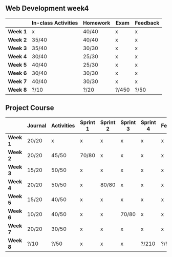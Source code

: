 ## Web Development week4

|            | **In-class Activities** | **Homework** | **Exam** | **Feedback** |
| ---------- | ----------------------- | ------------ | -------- | ------------ |
| **Week 1** | x                       | 40/40        | x        | x            |
| **Week 2** | 35/40                   | 40/40        | x        | x            |
| **Week 3** | 35/40                   | 30/30        | x        | x            |
| **Week 4** | 30/40                   | 25/30        | x        | x            |
| **Week 5** | 40/40                   | 25/30        | x        | x            |
| **Week 6** | 30/40                   | 30/30        | x        | x            |
| **Week 7** | 40/40                   | 30/30        | x        | x            |
| **Week 8** | ?/10                    | ?/20         | ?/450    | ?/50         |

## Project Course

|            | Journal | Activities | Sprint 1 | Sprint 2 | Sprint 3 | Sprint 4 | Feedback |
| ---------- | ------- | ---------- | -------- | -------- | -------- | -------- | -------- |
| **Week 1** | 20/20   | x          | x        | x        | x        | x        | x        |
| **Week 2** | 20/20   | 45/50      | 70/80    | x        | x        | x        | x        |
| **Week 3** | 15/20   | 50/50      | x        | x        | x        | x        | x        |
| **Week 4** | 20/20   | 50/50      | x        | 80/80    | x        | x        | x        |
| **Week 5** | 15/20   | 40/50      | x        | x        | x        | x        | x        |
| **Week 6** | 10/20   | 40/50      | x        | x        | 70/80    | x        | x        |
| **Week 7** | 20/20   | 30/50      | x        | x        | x        | x        | x        |
| **Week 8** | ?/10    | ?/50       | x        | x        | x        | ?/210    | ?/50     |
